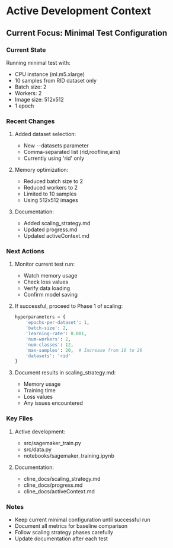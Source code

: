 # Active Development Context

## Current Focus: Minimal Test Configuration

### Current State
Running minimal test with:
- CPU instance (ml.m5.xlarge)
- 10 samples from RID dataset only
- Batch size: 2
- Workers: 2
- Image size: 512x512
- 1 epoch

### Recent Changes
1. Added dataset selection:
   - New --datasets parameter
   - Comma-separated list (rid,roofline,airs)
   - Currently using 'rid' only

2. Memory optimization:
   - Reduced batch size to 2
   - Reduced workers to 2
   - Limited to 10 samples
   - Using 512x512 images

3. Documentation:
   - Added scaling_strategy.md
   - Updated progress.md
   - Updated activeContext.md

### Next Actions
1. Monitor current test run:
   - Watch memory usage
   - Check loss values
   - Verify data loading
   - Confirm model saving

2. If successful, proceed to Phase 1 of scaling:
   ```python
   hyperparameters = {
       'epochs-per-dataset': 1,
       'batch-size': 2,
       'learning-rate': 0.001,
       'num-workers': 2,
       'num-classes': 12,
       'max-samples': 20,  # Increase from 10 to 20
       'datasets': 'rid'
   }
   ```

3. Document results in scaling_strategy.md:
   - Memory usage
   - Training time
   - Loss values
   - Any issues encountered

### Key Files
1. Active development:
   - src/sagemaker_train.py
   - src/data.py
   - notebooks/sagemaker_training.ipynb

2. Documentation:
   - cline_docs/scaling_strategy.md
   - cline_docs/progress.md
   - cline_docs/activeContext.md

### Notes
- Keep current minimal configuration until successful run
- Document all metrics for baseline comparison
- Follow scaling strategy phases carefully
- Update documentation after each test
